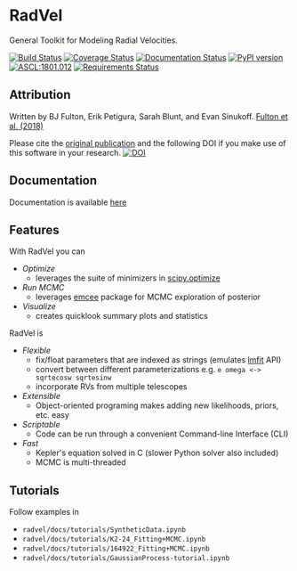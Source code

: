 
# RadVel

General Toolkit for Modeling Radial Velocities.

[![Build Status](https://travis-ci.org/California-Planet-Search/radvel.svg?branch=master)](https://travis-ci.org/California-Planet-Search/radvel)
[![Coverage Status](https://coveralls.io/repos/github/California-Planet-Search/radvel/badge.svg?branch=master)](https://coveralls.io/github/California-Planet-Search/radvel?branch=master)
[![Documentation Status](https://readthedocs.org/projects/radvel/badge/?version=latest)](http://radvel.readthedocs.io/en/latest/?badge=latest)
[![PyPI version](https://badge.fury.io/py/radvel.svg)](https://badge.fury.io/py/radvel)
[![ASCL:1801.012](https://img.shields.io/badge/ascl-1801.012-blue.svg?colorB=262255)](http://ascl.net/1801.012)
[![Requirements Status](https://requires.io/github/California-Planet-Search/radvel/requirements.svg?branch=next-release)](https://requires.io/github/California-Planet-Search/radvel/requirements/?branch=next-release)


## Attribution

Written by BJ Fulton, Erik Petigura, Sarah Blunt, and Evan Sinukoff. [Fulton et al. (2018)](http://adsabs.harvard.edu/abs/2018PASP..130d4504F)

Please cite the [original publication](http://adsabs.harvard.edu/abs/2018PASP..130d4504F) and the following DOI if you make use of this software in your research.
[![DOI](https://zenodo.org/badge/DOI/10.5281/zenodo.580821.svg)](https://doi.org/10.5281/zenodo.580821)

## Documentation

Documentation is available [here](http://radvel.readthedocs.io/)

## Features

With RadVel you can


- *Optimize*
  - leverages the suite of minimizers in [scipy.optimize](https://docs.scipy.org/doc/scipy/reference/optimize.html)
- *Run MCMC*
  - leverages [emcee](http://dfm.io/emcee/) package for MCMC exploration of posterior
- *Visualize*
  - creates quicklook summary plots and statistics
 
RadVel is

- *Flexible*
  - fix/float parameters that are indexed as strings (emulates [lmfit](https://github.com/lmfit/lmfit-py/) API)
  - convert between different parameterizations e.g. `e omega <-> sqrtecosw sqrtesinw`
  - incorporate RVs from multiple telescopes
- *Extensible* 
  - Object-oriented programing makes adding new likelihoods, priors, etc. easy
- *Scriptable*
  - Code can be run through a convenient Command-line Interface (CLI) 
- *Fast*
   - Kepler's equation solved in C (slower Python solver also included)
   - MCMC is multi-threaded

## Tutorials 

Follow examples in

- `radvel/docs/tutorials/SyntheticData.ipynb`
- `radvel/docs/tutorials/K2-24_Fitting+MCMC.ipynb`
- `radvel/docs/tutorials/164922_Fitting+MCMC.ipynb`
- `radvel/docs/tutorials/GaussianProcess-tutorial.ipynb`
